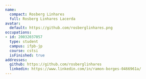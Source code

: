 ```yaml
---
name:
  compact: Rosberg Linhares
  full: Rosberg Linhares Lacerda
avatar:
  default: https://github.com/rosberglinhares.png
occupations:
- id: 20032037057
  type: student
  campus: ifpb-jp
  course: cstsi
  isFinished: true
addresses:
  github: https://github.com/rosberglinhares
  linkedin: https://www.linkedin.com/in/ramon-borges-0466961a/
---
```

